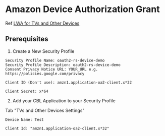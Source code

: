# Amazon Device Authorization Grant

Ref [LWA for TVs and Other Devices](https://developer.amazon.com/docs/login-with-amazon/other-platforms-cbl-docs.html)

## Prerequisites

1. Create a New Security Profile

```
Security Profile Name: oauth2-rs-device-demo
Security Profile Description: oauth2-rs-device-demo
Consent Privacy Notice URL: YOUR_URL e.g. https://policies.google.com/privacy
```

```
Client ID (Don't use): amzn1.application-oa2-client.x*32

Client Secret: x*64
```

2. Add your CBL Application to your Security Profile

Tab "TVs and Other Devices Settings"

```
Device Name: Test
```

```
Client Id: "amzn1.application-oa2-client.x*32"
```
